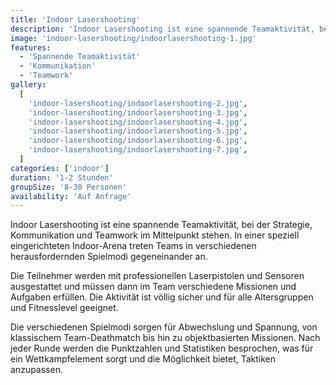 ```yaml
---
title: 'Indoor Lasershooting'
description: 'Indoor Lasershooting ist eine spannende Teamaktivität, bei der Strategie, Kommunikation und Teamwork im Mittelpunkt stehen.'
image: 'indoor-lasershooting/indoorlasershooting-1.jpg'
features:
  - 'Spannende Teamaktivität'
  - 'Kommunikation'
  - 'Teamwork'
gallery:
  [
    'indoor-lasershooting/indoorlasershooting-2.jpg',
    'indoor-lasershooting/indoorlasershooting-3.jpg',
    'indoor-lasershooting/indoorlasershooting-4.jpg',
    'indoor-lasershooting/indoorlasershooting-5.jpg',
    'indoor-lasershooting/indoorlasershooting-6.jpg',
    'indoor-lasershooting/indoorlasershooting-7.jpg',
  ]
categories: ['indoor']
duration: '1-2 Stunden'
groupSize: '8-30 Personen'
availability: 'Auf Anfrage'
---
```


Indoor Lasershooting ist eine spannende Teamaktivität, bei der Strategie, Kommunikation und Teamwork im Mittelpunkt stehen. In einer speziell eingerichteten Indoor-Arena treten Teams in verschiedenen herausfordernden Spielmodi gegeneinander an.

Die Teilnehmer werden mit professionellen Laserpistolen und Sensoren ausgestattet und müssen dann im Team verschiedene Missionen und Aufgaben erfüllen. Die Aktivität ist völlig sicher und für alle Altersgruppen und Fitnesslevel geeignet.

Die verschiedenen Spielmodi sorgen für Abwechslung und Spannung, von klassischem Team-Deathmatch bis hin zu objektbasierten Missionen. Nach jeder Runde werden die Punktzahlen und Statistiken besprochen, was für ein Wettkampfelement sorgt und die Möglichkeit bietet, Taktiken anzupassen.
